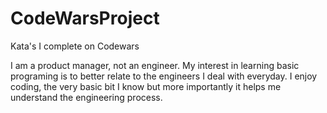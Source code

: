 # CodeWarsProject
Kata's I complete on Codewars

I am a product manager, not an engineer.  My interest in learning basic programing is to better relate to the engineers I deal with everyday. I enjoy 
coding, the very basic bit I know but more importantly it helps me understand the engineering process.
